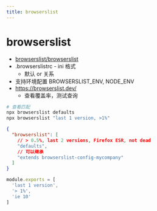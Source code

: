 ```yaml
---
title: browserslist
---
```


# browserslist

- [browserslist/browserslist](https://github.com/browserslist/browserslist)
- .browserslistrc - ini 格式
  - 默认 or 关系
- 支持环境配置 BROWSERSLIST_ENV, NODE_ENV
- https://browserslist.dev/
  - 查看覆盖率，测试查询

```bash
# 查看匹配
npx browserslist defaults
npx browserslist "last 1 version, >1%"
```

```json title="package.json"
{
  "browserslist": [
    // > 0.5%, last 2 versions, Firefox ESR, not dead
    "defaults",
    // 可以继承
    "extends browserslist-config-mycompany"
  ]
}
```

```js title="browserslist-config-mycompany/index.js"
module.exports = [
  'last 1 version',
  '> 1%',
  'ie 10'
]
```

